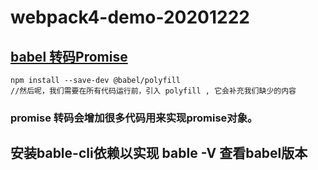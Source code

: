# webpack4-demo-20201222


## [babel 转码Promise](https://blog.csdn.net/purple_lumpy/article/details/88573549?utm_medium=distribute.pc_relevant_t0.none-task-blog-BlogCommendFromMachineLearnPai2-1.control&depth_1-utm_source=distribute.pc_relevant_t0.none-task-blog-BlogCommendFromMachineLearnPai2-1.control)

```
npm install --save-dev @babel/polyfill
//然后呢，我们需要在所有代码运行前，引入 polyfill , 它会补充我们缺少的内容
```

### promise 转码会增加很多代码用来实现promise对象。


## 安装bable-cli依赖以实现 bable -V 查看babel版本
